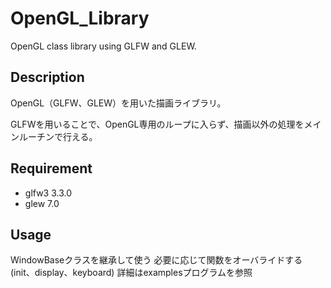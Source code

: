 # OpenGL_Library

OpenGL class library using GLFW and GLEW.

## Description
OpenGL（GLFW、GLEW）を用いた描画ライブラリ。

GLFWを用いることで、OpenGL専用のループに入らず、描画以外の処理をメインルーチンで行える。

## Requirement
* glfw3 3.3.0
* glew 7.0

## Usage
WindowBaseクラスを継承して使う
必要に応じて関数をオーバライドする(init、display、keyboard)
詳細はexamplesプログラムを参照
